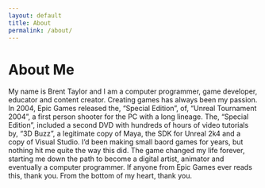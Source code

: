 ```yaml
---
layout: default
title: About
permalink: /about/
---
```


# About Me

My name is Brent Taylor and I am a computer programmer, game developer, educator and content creator. Creating games has always been my passion. In 2004, Epic Games released the, “Special Edition”, of, “Unreal Tournament 2004”, a first person shooter for the PC with a long lineage. The, “Special Edition”, included a second DVD with hundreds of hours of video tutorials by, “3D Buzz”, a legitimate copy of Maya, the SDK for Unreal 2k4 and a copy of Visual Studio. I’d been making small baord games for years, but nothing hit me quite the way this did. The game changed my life forever, starting me down the path to become a digital artist, animator and eventually a computer programmer. If anyone from Epic Games ever reads this, thank you. From the bottom of my heart, thank you.
